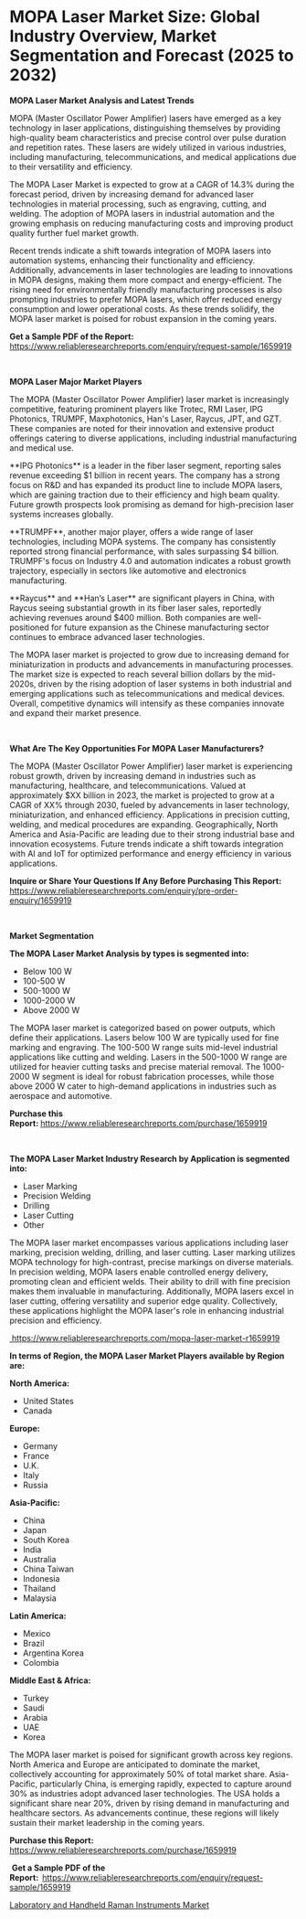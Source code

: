 <p><h1>MOPA Laser Market Size: Global Industry Overview, Market Segmentation and Forecast (2025 to 2032)</h1></p><p><strong>MOPA Laser Market Analysis and Latest Trends</strong></p>
<p><p>MOPA (Master Oscillator Power Amplifier) lasers have emerged as a key technology in laser applications, distinguishing themselves by providing high-quality beam characteristics and precise control over pulse duration and repetition rates. These lasers are widely utilized in various industries, including manufacturing, telecommunications, and medical applications due to their versatility and efficiency.</p><p>The MOPA Laser Market is expected to grow at a CAGR of 14.3% during the forecast period, driven by increasing demand for advanced laser technologies in material processing, such as engraving, cutting, and welding. The adoption of MOPA lasers in industrial automation and the growing emphasis on reducing manufacturing costs and improving product quality further fuel market growth.</p><p>Recent trends indicate a shift towards integration of MOPA lasers into automation systems, enhancing their functionality and efficiency. Additionally, advancements in laser technologies are leading to innovations in MOPA designs, making them more compact and energy-efficient. The rising need for environmentally friendly manufacturing processes is also prompting industries to prefer MOPA lasers, which offer reduced energy consumption and lower operational costs. As these trends solidify, the MOPA laser market is poised for robust expansion in the coming years.</p></p>
<p><strong>Get a Sample PDF of the Report:&nbsp;</strong> <a href="https://www.reliableresearchreports.com/enquiry/request-sample/1659919?utm_campaign=2286&utm_medium=2&utm_source=Github&utm_content=ia&utm_term=10042025&utm_id=mopa-laser">https://www.reliableresearchreports.com/enquiry/request-sample/1659919</a></p>
<p>&nbsp;</p>
<p><strong>MOPA Laser Major Market Players</strong></p>
<p><p>The MOPA (Master Oscillator Power Amplifier) laser market is increasingly competitive, featuring prominent players like Trotec, RMI Laser, IPG Photonics, TRUMPF, Maxphotonics, Han's Laser, Raycus, JPT, and GZT. These companies are noted for their innovation and extensive product offerings catering to diverse applications, including industrial manufacturing and medical use.</p><p>**IPG Photonics** is a leader in the fiber laser segment, reporting sales revenue exceeding $1 billion in recent years. The company has a strong focus on R&D and has expanded its product line to include MOPA lasers, which are gaining traction due to their efficiency and high beam quality. Future growth prospects look promising as demand for high-precision laser systems increases globally.</p><p>**TRUMPF**, another major player, offers a wide range of laser technologies, including MOPA systems. The company has consistently reported strong financial performance, with sales surpassing $4 billion. TRUMPF's focus on Industry 4.0 and automation indicates a robust growth trajectory, especially in sectors like automotive and electronics manufacturing.</p><p>**Raycus** and **Han’s Laser** are significant players in China, with Raycus seeing substantial growth in its fiber laser sales, reportedly achieving revenues around $400 million. Both companies are well-positioned for future expansion as the Chinese manufacturing sector continues to embrace advanced laser technologies.</p><p>The MOPA laser market is projected to grow due to increasing demand for miniaturization in products and advancements in manufacturing processes. The market size is expected to reach several billion dollars by the mid-2020s, driven by the rising adoption of laser systems in both industrial and emerging applications such as telecommunications and medical devices. Overall, competitive dynamics will intensify as these companies innovate and expand their market presence.</p></p>
<p>&nbsp;</p>
<p><strong>What Are The Key Opportunities For MOPA Laser Manufacturers?</strong></p>
<p><p>The MOPA (Master Oscillator Power Amplifier) laser market is experiencing robust growth, driven by increasing demand in industries such as manufacturing, healthcare, and telecommunications. Valued at approximately $XX billion in 2023, the market is projected to grow at a CAGR of XX% through 2030, fueled by advancements in laser technology, miniaturization, and enhanced efficiency. Applications in precision cutting, welding, and medical procedures are expanding. Geographically, North America and Asia-Pacific are leading due to their strong industrial base and innovation ecosystems. Future trends indicate a shift towards integration with AI and IoT for optimized performance and energy efficiency in various applications.</p></p>
<p><strong>Inquire or Share Your Questions If Any Before Purchasing This Report:</strong> <a href="https://www.reliableresearchreports.com/enquiry/pre-order-enquiry/1659919?utm_campaign=2286&utm_medium=2&utm_source=Github&utm_content=ia&utm_term=10042025&utm_id=mopa-laser">https://www.reliableresearchreports.com/enquiry/pre-order-enquiry/1659919</a></p>
<p>&nbsp;</p>
<p><strong>Market Segmentation</strong></p>
<p><strong>The MOPA Laser Market Analysis by types is segmented into:</strong></p>
<p><ul><li>Below 100 W</li><li>100-500 W</li><li>500-1000 W</li><li>1000-2000 W</li><li>Above 2000 W</li></ul></p>
<p><p>The MOPA laser market is categorized based on power outputs, which define their applications. Lasers below 100 W are typically used for fine marking and engraving. The 100-500 W range suits mid-level industrial applications like cutting and welding. Lasers in the 500-1000 W range are utilized for heavier cutting tasks and precise material removal. The 1000-2000 W segment is ideal for robust fabrication processes, while those above 2000 W cater to high-demand applications in industries such as aerospace and automotive.</p></p>
<p><strong>Purchase this Report:&nbsp;</strong><a href="https://www.reliableresearchreports.com/purchase/1659919?utm_campaign=2286&utm_medium=2&utm_source=Github&utm_content=ia&utm_term=10042025&utm_id=mopa-laser">https://www.reliableresearchreports.com/purchase/1659919</a></p>
<p>&nbsp;</p>
<p><strong>The MOPA Laser Market Industry Research by Application is segmented into:</strong></p>
<p><ul><li>Laser Marking</li><li>Precision Welding</li><li>Drilling</li><li>Laser Cutting</li><li>Other</li></ul></p>
<p><p>The MOPA laser market encompasses various applications including laser marking, precision welding, drilling, and laser cutting. Laser marking utilizes MOPA technology for high-contrast, precise markings on diverse materials. In precision welding, MOPA lasers enable controlled energy delivery, promoting clean and efficient welds. Their ability to drill with fine precision makes them invaluable in manufacturing. Additionally, MOPA lasers excel in laser cutting, offering versatility and superior edge quality. Collectively, these applications highlight the MOPA laser's role in enhancing industrial precision and efficiency.</p></p>
<p><a href="https://www.reliableresearchreports.com/mopa-laser-market-r1659919?utm_campaign=2286&utm_medium=2&utm_source=Github&utm_content=ia&utm_term=10042025&utm_id=mopa-laser">&nbsp;https://www.reliableresearchreports.com/mopa-laser-market-r1659919</a></p>
<p><strong>In terms of Region, the MOPA Laser Market Players available by Region are:</strong></p>
<p>
    <p> <strong> North America: </strong>
        <ul>
            <li>United States</li>
            <li>Canada</li>
        </ul>
        </p> 
    <p> <strong> Europe: </strong>
        <ul>
            <li>Germany</li>
            <li>France</li>
            <li>U.K.</li>
            <li>Italy</li>
            <li>Russia</li>
        </ul>
        </p> 
    <p> <strong> Asia-Pacific: </strong>
        <ul>
            <li>China</li>
            <li>Japan</li>
            <li>South Korea</li>
            <li>India</li>
            <li>Australia</li>
            <li>China Taiwan</li>
            <li>Indonesia</li>
            <li>Thailand</li>
            <li>Malaysia</li>
        </ul>
        </p> 
    <p> <strong> Latin America: </strong>
        <ul>
            <li>Mexico</li>
            <li>Brazil</li>
            <li>Argentina Korea</li>
            <li>Colombia</li>
        </ul>
        </p> 
    <p> <strong> Middle East & Africa: </strong>
        <ul>
            <li>Turkey</li>
            <li>Saudi</li>
            <li>Arabia</li>
            <li>UAE</li>
            <li>Korea</li>
        </ul>
    </p>
    </p>
<p><p>The MOPA laser market is poised for significant growth across key regions. North America and Europe are anticipated to dominate the market, collectively accounting for approximately 50% of total market share. Asia-Pacific, particularly China, is emerging rapidly, expected to capture around 30% as industries adopt advanced laser technologies. The USA holds a significant share near 20%, driven by rising demand in manufacturing and healthcare sectors. As advancements continue, these regions will likely sustain their market leadership in the coming years.</p></p>
<p><strong>Purchase this Report: </strong><a href="https://www.reliableresearchreports.com/purchase/1659919?utm_campaign=2286&utm_medium=2&utm_source=Github&utm_content=ia&utm_term=10042025&utm_id=mopa-laser">https://www.reliableresearchreports.com/purchase/1659919</a></p>
<p>&nbsp;<strong>Get a Sample PDF of the Report:&nbsp;&nbsp;</strong><a href="https://www.reliableresearchreports.com/enquiry/request-sample/1659919?utm_campaign=2286&utm_medium=2&utm_source=Github&utm_content=ia&utm_term=10042025&utm_id=mopa-laser">https://www.reliableresearchreports.com/enquiry/request-sample/1659919</a></p>
<p><strong></strong></p>
<p><p><a href="https://github.com/zdybelzinn/Market-Research-Report-List-1/blob/main/laboratory-and-handheld-raman-instruments-market.md?utm_campaign=2286&utm_medium=2&utm_source=Github&utm_content=ia&utm_term=10042025&utm_id=mopa-laser">Laboratory and Handheld Raman Instruments Market</a></p></p>